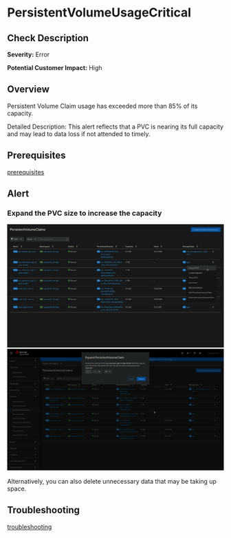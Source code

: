 PersistentVolumeUsageCritical
=============================

Check Description
-----------------

**Severity:** Error

**Potential Customer Impact:** High

Overview
--------

Persistent Volume Claim usage has exceeded more than 85% of its capacity.

Detailed Description: This alert reflects that a PVC is nearing its full capacity and may lead to data loss if not attended to timely.

Prerequisites
-------------

[prerequisites](helpers/prerequisites.md)

Alert
-----

### Expand the PVC size to increase the capacity

![](helpers/visuals/expand-pvc-dropdown.png)
![](helpers/visuals/expand-pvc-dialog.png)

Alternatively, you can also delete unnecessary data that may be taking up space.

Troubleshooting
---------------

[troubleshooting](helpers/troubleshooting.md)
